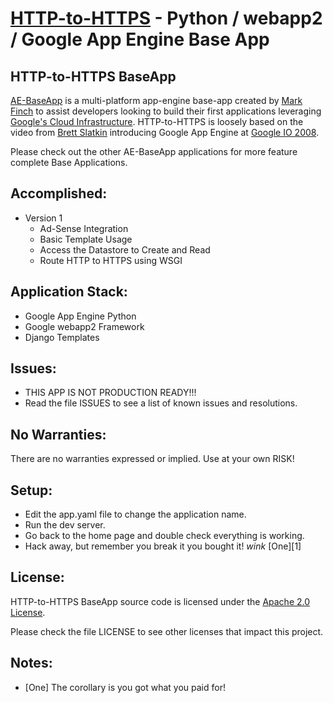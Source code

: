 [HTTP-to-HTTPS](http://http-to-https.appspot.com) - Python / webapp2 / Google App Engine Base App
==============================================

HTTP-to-HTTPS BaseApp
---------------

[AE-BaseApp](http://AE-BaseApp.appspot.com) is a multi-platform app-engine base-app created by 
[Mark Finch](http://markfinch.info) to assist developers looking to build their first applications 
leveraging [Google's Cloud Infrastructure](http://developers.google.com/appengine/). HTTP-to-HTTPS is loosely based 
on the video from [Brett Slatkin](http://www.google.com/profiles/bslatkin) introducing Google App Engine at 
[Google IO 2008](http://sites.google.com/site/io/).

Please check out the other AE-BaseApp applications for more feature complete
Base Applications.

Accomplished:
-------------
  * Version 1
    * Ad-Sense Integration
    * Basic Template Usage
    * Access the Datastore to Create and Read
    * Route HTTP to HTTPS using WSGI

Application Stack:
------------------
  * Google App Engine Python
  * Google webapp2 Framework
  * Django Templates

Issues:
-------
  * THIS APP IS NOT PRODUCTION READY!!!
  * Read the file ISSUES to see a list of known issues and resolutions.

No Warranties:
--------------
There are no warranties expressed or implied.  Use at your own RISK!

Setup:
------
  * Edit the app.yaml file to change the application name.
  * Run the dev server.
  * Go back to the home page and double check everything is working.
  * Hack away, but remember you break it you bought it!  *wink* [One][1]

License:
--------
HTTP-to-HTTPS BaseApp source code is licensed under the [Apache 2.0 License](http://www.apache.org/licenses/LICENSE-2.0).  

Please check the file LICENSE to see other licenses that impact this project.

Notes:
------
*  [One] The corollary is you got what you paid for!
